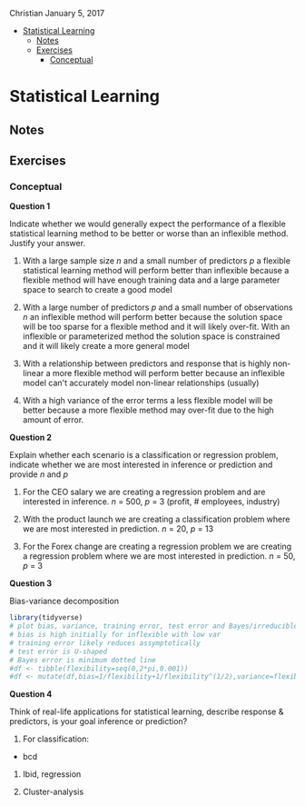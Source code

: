 Christian
January 5, 2017

-   [Statistical Learning](#stat-learning)
    -   [Notes](#notes)
    -   [Exercises](#exercises)
        -   [Conceptual](#conceptual)

Statistical Learning
====================

Notes
-----

Exercises
---------

### Conceptual

**Question 1**

Indicate whether we would generally expect the performance of a flexible statistical learning method to be better or worse than an inflexible method. Justify your answer.

1.  With a large sample size *n* and a small number of predictors *p* a flexible statistical learning method will perform better than inflexible because a flexible method will have enough training data and a large parameter space to search to create a good model

2.  With a large number of predictors *p* and a small number of observations *n* an inflexible method will perform better because the solution space will be too sparse for a flexible method and it will likely over-fit. With an inflexible or parameterized method the solution space is constrained and it will likely create a more general model

3.  With a relationship between predictors and response that is highly non-linear a more flexible method will perform better because an inflexible model can't accurately model non-linear relationships (usually)

4.  With a high variance of the error terms a less flexible model will be better because a more flexible method may over-fit due to the high amount of error.

**Question 2**

Explain whether each scenario is a classification or regression problem, indicate whether we are most interested in inference or prediction and provide *n* and *p*

1.  For the CEO salary we are creating a regression problem and are interested in inference. *n* = 500, *p* = 3 (profit, \# employees, industry)

2.  With the product launch we are creating a classification problem where we are most interested in prediction. *n* = 20, *p* = 13

3.  For the Forex change are creating a regression problem we are creating a regression problem where we are most interested in prediction. *n* = 50, *p* = 3

**Question 3**

Bias-variance decomposition

``` r
library(tidyverse)
# plot bias, variance, training error, test error and Bayes/irreducible error curves going from less flexible to more flexible stat learning methods
# bias is high initially for inflexible with low var
# training error likely reduces assymptotically
# test error is U-shaped
# Bayes error is minimum dotted line
#df <- tibble(flexibility=seq(0,2*pi,0.001))
#df <- mutate(df,bias=1/flexibility+1/flexibility^(1/2),variance=flexibility^(1/2),training_error=1/flexibility + 1, test_error=1,irreducible_error=rep(1,100))
```

**Question 4**

Think of real-life applications for statistical learning, describe response & predictors, is your goal inference or prediction?

1.  For classification:

-   bcd

1.  Ibid, regression

2.  Cluster-analysis
